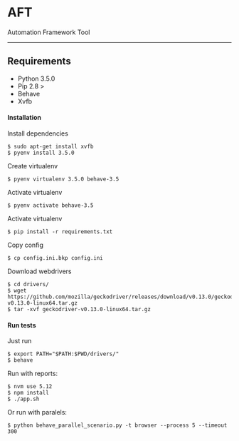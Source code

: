 AFT
============

Automation Framework Tool

--------------
Requirements
--------------

 - Python 3.5.0
 - Pip 2.8 >
 - Behave
 - Xvfb

#### Installation

Install dependencies
```
$ sudo apt-get install xvfb
$ pyenv install 3.5.0
```

Create virtualenv
```
$ pyenv virtualenv 3.5.0 behave-3.5
```

Activate virtualenv
```
$ pyenv activate behave-3.5
```

Activate virtualenv
```
$ pip install -r requirements.txt
```

Copy config
```
$ cp config.ini.bkp config.ini
```

Download webdrivers
```
$ cd drivers/
$ wget https://github.com/mozilla/geckodriver/releases/download/v0.13.0/geckodriver-v0.13.0-linux64.tar.gz
$ tar -xvf geckodriver-v0.13.0-linux64.tar.gz
```

#### Run tests

Just run
```
$ export PATH="$PATH:$PWD/drivers/"
$ behave
```

Run with reports:
```
$ nvm use 5.12
$ npm install
$ ./app.sh
```

Or run with paralels:
```
$ python behave_parallel_scenario.py -t browser --process 5 --timeout 300
```
